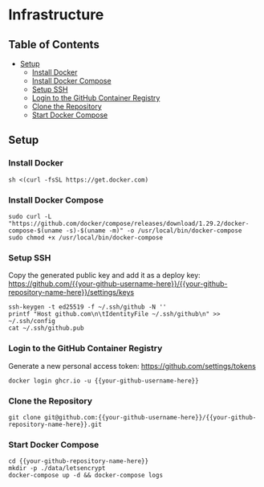 # Infrastructure

## Table of Contents

- [Setup](#setup)
  - [Install Docker](#install-docker)
  - [Install Docker Compose](#install-docker-compose)
  - [Setup SSH](#setup-ssh)
  - [Login to the GitHub Container Registry](#login-to-the-github-container-registry)
  - [Clone the Repository](#clone-the-repository)
  - [Start Docker Compose](#start-docker-compose)

## Setup

### Install Docker

```shell
sh <(curl -fsSL https://get.docker.com)
```

### Install Docker Compose

```shell
sudo curl -L "https://github.com/docker/compose/releases/download/1.29.2/docker-compose-$(uname -s)-$(uname -m)" -o /usr/local/bin/docker-compose
sudo chmod +x /usr/local/bin/docker-compose
```

### Setup SSH

Copy the generated public key and add it as a deploy key: https://github.com/{{your-github-username-here}}/{{your-github-repository-name-here}}/settings/keys

```shell
ssh-keygen -t ed25519 -f ~/.ssh/github -N ''
printf "Host github.com\n\tIdentityFile ~/.ssh/github\n" >> ~/.ssh/config
cat ~/.ssh/github.pub
```

### Login to the GitHub Container Registry

Generate a new personal access token: https://github.com/settings/tokens

```shell
docker login ghcr.io -u {{your-github-username-here}}
```

### Clone the Repository

```shell
git clone git@github.com:{{your-github-username-here}}/{{your-github-repository-name-here}}.git
```

### Start Docker Compose

```shell
cd {{your-github-repository-name-here}}
mkdir -p ./data/letsencrypt
docker-compose up -d && docker-compose logs
```
